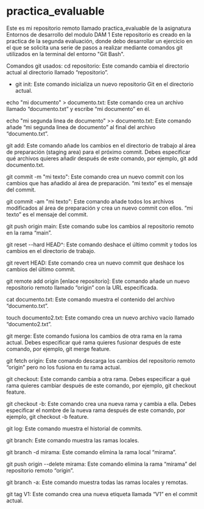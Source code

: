 # practica_evaluable

Este es mi repositorio remoto llamado practica_evaluable de la asignatura Entornos de desarrollo del modulo DAM 1
Este repositorio es creado en la practica de la segunda evaluación, donde debo desarrollar un ejercicio en el que se solicita una serie de pasos a realizar mediante comandos git utilizados en la terminal del entorno "Git Bash".

Comandos git usados:
cd repositorio: Este comando cambia el directorio actual al directorio llamado “repositorio”.

- git init: Este comando inicializa un nuevo repositorio Git en el directorio actual.

echo "mi documento" > documento.txt: Este comando crea un archivo llamado “documento.txt” y escribe “mi documento” en él.

echo "mi segunda linea de documento" >> documento.txt: Este comando añade “mi segunda linea de documento” al final del archivo “documento.txt”.

git add: Este comando añade los cambios en el directorio de trabajo al área de preparación (staging area) para el próximo commit. Debes especificar qué archivos quieres añadir después de este comando, por ejemplo, git add documento.txt.

git commit -m "mi texto": Este comando crea un nuevo commit con los cambios que has añadido al área de preparación. “mi texto” es el mensaje del commit.

git commit -am "mi texto": Este comando añade todos los archivos modificados al área de preparación y crea un nuevo commit con ellos. “mi texto” es el mensaje del commit.

git push origin main: Este comando sube los cambios al repositorio remoto en la rama “main”.

git reset --hard HEAD^: Este comando deshace el último commit y todos los cambios en el directorio de trabajo.

git revert HEAD: Este comando crea un nuevo commit que deshace los cambios del último commit.

git remote add origin [enlace repositorio]: Este comando añade un nuevo repositorio remoto llamado “origin” con la URL especificada.

cat documento.txt: Este comando muestra el contenido del archivo “documento.txt”.

touch documento2.txt: Este comando crea un nuevo archivo vacío llamado “documento2.txt”.

git merge: Este comando fusiona los cambios de otra rama en la rama actual. Debes especificar qué rama quieres fusionar después de este comando, por ejemplo, git merge feature.

git fetch origin: Este comando descarga los cambios del repositorio remoto “origin” pero no los fusiona en tu rama actual.

git checkout: Este comando cambia a otra rama. Debes especificar a qué rama quieres cambiar después de este comando, por ejemplo, git checkout feature.

git checkout -b: Este comando crea una nueva rama y cambia a ella. Debes especificar el nombre de la nueva rama después de este comando, por ejemplo, git checkout -b feature.

git log: Este comando muestra el historial de commits.

git branch: Este comando muestra las ramas locales.

git branch -d mirama: Este comando elimina la rama local “mirama”.

git push origin --delete mirama: Este comando elimina la rama “mirama” del repositorio remoto “origin”.

git branch -a: Este comando muestra todas las ramas locales y remotas.

git tag V1: Este comando crea una nueva etiqueta llamada “V1” en el commit actual.

